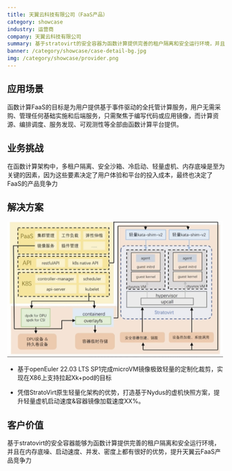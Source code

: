 ```yaml
---
title: 天翼云科技有限公司（FaaS产品）
category: showcase
industry: 运营商
company: 天翼云科技有限公司
summary: 基于stratovirt的安全容器为函数计算提供完善的租户隔离和安全运行环境，并且在内存底噪、启动速度、并发、密度上具备较大优势。
banner: /category/showcase/case-detail-bg.jpg
img: /category/showcase/provider.png
---
```


## 应用场景

函数计算FaaS的目标是为用户提供基于事件驱动的全托管计算服务，用户无需采购、管理任何基础实施和后端服务，只需聚焦于编写代码或应用镜像，而计算资源、编排调度、服务发现、可观测性等全部由函数计算平台提供。

## 业务挑战

在函数计算架构中，多租户隔离、安全沙箱、冷启动、轻量虚机、内存底噪是至为关键的因素，因为这些要素决定了用户体验和平台的投入成本，最终也决定了FaaS的产品竞争力

## 解决方案

<img src="./media/image1.png" width="500" >

-   基于openEuler 22.03 LTS SP1完成microVM镜像极致轻量的定制化裁剪，实现在X86上支持拉起Xk+pod的目标

-   凭借StratoVirt原生轻量化架构的优势，打造基于Nydus的虚机快照方案，提升轻量虚机启动速度&容器镜像加载速度XX%。





## 客户价值

基于stratovirt的安全容器能够为函数计算提供完善的租户隔离和安全运行环境，并且在内存底噪、启动速度、并发、密度上都有很好的优势，提升天翼云FaaS产品竞争力


